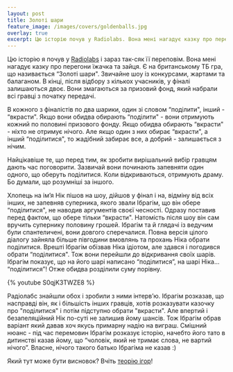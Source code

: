 ```yaml
---
layout: post
title: Золоті шари
feature_image: /images/covers/goldenballs.jpg
overlay: true
excerpt: Цю історію почув у Radiolabs. Вона мені нагадує казку про перегони їжачка та зайця. Є на британському ТБ гра, що називається “Золоті шари".
---
```


Цю історію я почув у [Radiolabs](http://www.radiolab.org/story/golden-rule/) і зараз так-сяк її переповім. Вона мені нагадує казку про перегони їжачка та зайця. Є на британському ТБ гра, що називається “Золоті шари". Звичайне шоу із конкурсами, жартами та балаганом. В кінці, після відбору з кількох учасників, у фіналі залишаються двоє. Вони змагаються за призовий фонд, який набрали всі гравці з початку передачі.

В кожного з фіналістів по два шарики, один зі словом “поділити", інший - “вкрасти". Якщо вони обидва обирають “поділити" - вони отримують кожний по половині призового фонду. Якщо обидва обирають “вкрасти" - ніхто не отримує нічого. Але якщо один з них обирає “вкрасти", а інший “поділитися", то жадібний забирає все, а добрий - залишається з нічим.

Найцікавіше те, що перед тим, як зробити вирішальний вибір гравцям дають час поговорити. Зазвичай вони починають запевняти один одного, що оберуть поділитися. Коли відкриваються, отримують драму. Бо думали, що розумніші за іншого.

Хлопець на ім’я Нік пішов на шоу, дійшов у фінал і на, відміну від всіх інших, не запевняв суперника, якого звали Ібрагім, що він обере “поділитися", не наводив аргументів своєї чесності. Одразу поставив перед фактом, що обере тільки “вкрасти". Натомість після шоу він сам вручить супернику половину грошей. Ібрагім та й глядачі із ведучим були спантеличені, вони довгого сперечалися. Повна версія цілого діалогу зайняла більше півгодини вмовлянь та прохань Ніка обрати поділитися. Врешті Ібрагім обізвав Ніка ідіотом, але здався і погодився обрати “поділитися". Тож вони перейшли до відкривання своїх шарів. Ібрагім показує, що на його шарі написано “поділитися”, на шарі Ніка… “поділитися”! Отже обидва розділили суму порівну.

{% youtube S0qjK3TWZE8 %}

Радіолабс знайшли обох і зробили з ними інтерв’ю. Ібрагім розказав, що насправді він, як і більшість інших гравців, хотів розказувати казочку про "поділитися" і потім підступно обрати "вкрасти". Але впертий і безапеляційний Нік по-суті не залишив йому шансів. Тож Ібрагім обрав варіант який давав хоч якусь примарну надію на виграш. Смішний нюанс - під час перемовин Ібрагім розказує історію, начебто його тато в дитинстві казав йому, що “чоловік, який не тримає слова, не вартий нічого”. Власне, нічого такого батько Ібрагіма не казав :)

Який тут може бути висновок? Вчіть [теорію ігор](http://uk.wikipedia.org/wiki/Дилема_в'язня)!
